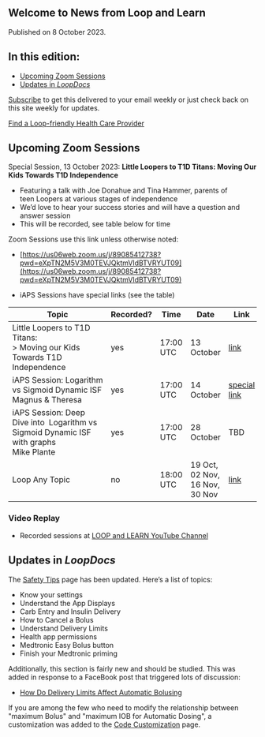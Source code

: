 ## Welcome to News from&nbsp;<span translate="no">Loop and Learn</span>

Published on 8 October 2023.

## In this edition:

* [Upcoming Zoom Sessions](#upcoming-zoom-sessions)
* [Updates in&nbsp;_<span translate="no">LoopDocs</span>_](#updates-inloopdocs)

[Subscribe](https://www.loopandlearn.org/newsletter-signup/) to get this delivered to your email weekly or just check back on this site weekly for updates.

[Find a&nbsp;<span translate="no">Loop</span>-friendly Health Care Provider](https://www.loopandlearn.org/hcp-recommendations/)

## Upcoming Zoom Sessions

Special Session, 13 October 2023: **<span translate="no">Little Loopers<span translate="no">&nbsp;to T1D Titans: Moving Our Kids Towards T1D Independence**

* Featuring a talk with Joe Donahue and Tina Hammer, parents of teen&nbsp;<span translate="no">Loopers<span translate="no">&nbsp;at various stages of independence
* We’d love to hear your success stories and will have a question and answer session
* This will be recorded, see table below for time

Zoom Sessions use this link unless otherwise noted:

* [https://us06web.zoom.us/j/89085412738?pwd=eXpTN2M5V3M0TEVJQktmVldBTVRYUT09](https://us06web.zoom.us/j/89085412738?pwd=eXpTN2M5V3M0TEVJQktmVldBTVRYUT09)

* <span translate="no">iAPS</span>&nbsp;Sessions have special links (see the table)

| Topic | Recorded? | Time | Date | Link |
| - | - | - | - | - |
| <span translate="no">Little Loopers to T1D Titans:</span><br>> Moving our Kids Towards T1D Independence | yes | 17:00 UTC | 13 October | [link](https://us06web.zoom.us/j/89085412738?pwd=eXpTN2M5V3M0TEVJQktmVldBTVRYUT09) |
| <span translate="no">iAPS</span>&nbsp;Session:&nbsp;<span translate="no">Logarithm vs Sigmoid Dynamic ISF</span><br>Magnus & Theresa | yes | 17:00 UTC | 14 October | [special link](https://us02web.zoom.us/j/85228518290) |
| <span translate="no">iAPS</span>&nbsp;Session: Deep Dive into &nbsp;<span translate="no">Logarithm vs Sigmoid Dynamic ISF</span> with graphs<br>Mike Plante | yes | 17:00 UTC | 28 October | TBD |
| <span translate="no">Loop</span>&nbsp;Any Topic | no | 18:00 UTC | 19 Oct,<br>02 Nov,<br>16 Nov,<br>30 Nov | [link](https://us06web.zoom.us/j/89085412738?pwd=eXpTN2M5V3M0TEVJQktmVldBTVRYUT09) |

### Video Replay

* Recorded sessions at&nbsp;[<span translate="no">LOOP and LEARN</span>&nbsp;YouTube Channel](https://www.youtube.com/c/loopandlearn)

## Updates in&nbsp;_<span translate="no">LoopDocs</span>_

The [Safety Tips](https://loopkit.github.io/loopdocs/faqs/safety-faqs/) page has been updated. Here’s a list of topics:

* Know your settings
* Understand the App Displays
* Carb Entry and Insulin Delivery
* How to Cancel a Bolus
* Understand Delivery Limits
* Health app permissions
* Medtronic Easy Bolus button
* Finish your Medtronic priming

Additionally, this section is fairly new and should be studied. This was added in response to a FaceBook post that triggered lots of discussion:

* [How Do Delivery Limits Affect Automatic Bolusing](https://loopkit.github.io/loopdocs/faqs/algorithm-faqs/#how-do-delivery-limits-affect-automatic-dosing)

If you are among the few who need to modify the relationship between "maximum Bolus" and "maximum IOB for Automatic Dosing", a customization was added to the [Code Customization](https://loopkit.github.io/loopdocs/build/code-customization/) page.

